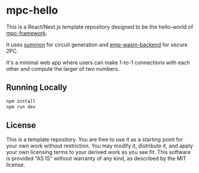 # mpc-hello

This is a React/Next.js template repository designed to be the hello-world of
[mpc-framework](https://github.com/voltrevo/mpc-framework).

It uses [summon](https://github.com/voltrevo/summon) for circuit generation
and [emp-wasm-backend](https://github.com/voltrevo/emp-wasm-backend) for
secure 2PC.

It's a minimal web app where users can make 1-to-1 connections with each other
and compute the larger of two numbers.

## Running Locally

```sh
npm install
npm run dev
```

## License

This is a template repository. You are free to use it as a starting point for
your own work without restriction. You may modify it, distribute it, and apply
your own licensing terms to your derived work as you see fit. This software is
provided "AS IS" without warranty of any kind, as described by the MIT license.

